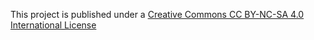 This project is published under a [Creative Commons CC BY-NC-SA 4.0 International License](http://creativecommons.org/licenses/by-nc-sa/4.0/deed.en)
